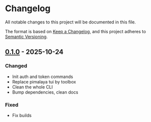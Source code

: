 # Changelog

All notable changes to this project will be documented in this file.

The format is based on [Keep a Changelog](https://keepachangelog.com/en/1.0.0/),
and this project adheres to [Semantic Versioning](https://semver.org/spec/v2.0.0.html).

## [0.1.0] - 2025-10-24

### Changed

- Init auth and token commands
- Replace pimalaya tui by toolbox
- Clean the whole CLI
- Bump dependencies, clean docs

### Fixed

- Fix builds

[0.1.0]: https://github.com/pimalaya/ortie/compare/root..v0.1.0

<!-- generated by git-cliff on 2025-10-24T18:30:19.632599719+02:00 -->
